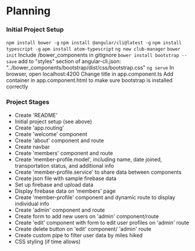 # Planning

### Initial Project Setup
`npm install bower -g`
`npm install @angular/cli@latest -g`
`npm install typescript -g`
`apm install atom-typescript`
`ng new club-manager`
`bower init`
Include /bower_components in gitignore
`bower install bootstrap --save`
add to "styles" section of angular-cli.json: "../bower_components/bootstrap/dist/css/bootstrap.css"
`ng serve`
In browser, open localhost:4200
Change title in app.component.ts
Add container in app.component.html to make sure bootstrap is installed correctly


### Project Stages
* Create 'README'
* Initial project setup (see above)
* Create 'app.routing'
* Create 'welcome' component
* Create 'about' component and route
* Create navbar
* Create 'members' component and route
* Create 'member-profile.model', including name, date joined, transportation status, and additional info
* Create 'member-profile.service' to share data between components
* Create json file with sample firebase data
* Set up firebase and upload data
* Display firebase data on 'members' page
* Create 'member-profile' component and dynamic route to display individual info
* Create 'admin' component and route
* Create form to add new users on 'admin' component/route
* Create 'edit' component with form to edit user profiles on 'admin' route
* Create delete button on 'edit' component/ 'admin' route
* Create custom pipe to filter user data by miles hiked
* CSS styling (if time allows)

